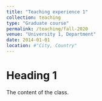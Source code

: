 ```yaml
---
title: "Teaching experience 1"
collection: teaching
type: "Graduate course"
permalink: /teaching/fall-2020
venue: "University 1, Department"
date: 2014-01-01
location: #"City, Country"
---
```


Heading 1
======

The content of the class.
